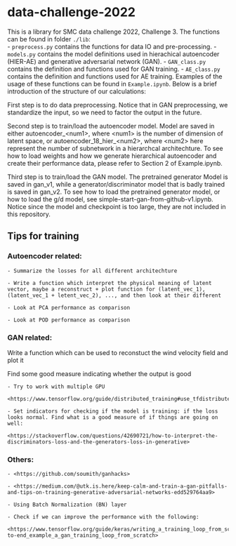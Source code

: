 # data-challenge-2022
This is a library for SMC data challenge 2022, Challenge 3. The functions can be found in folder ```./lib```:   
	- ```preprocess.py``` contains the functions for data IO and pre-processing.
	- ```models.py``` contains the model definitions used in hierachical autoencoder (HIER-AE) and generative adversarial network (GAN).
	- ```GAN_class.py``` contains the definition and functions used for GAN training.
	- ```AE_class.py``` contains the definition and functions used for AE training.
Examples of the usage of these functions can be found in ```Example.ipynb```. Below is a brief introduction of the structure of our calculations:

First step is to do data preprocessing. Notice that in GAN preprocessing, we standardize the input, so we need to factor the output in the future.

Second step is to train/load the autoencoder model. Model are saved in either autoencoder_\<num1\>, where \<num1\> is the number of dimension of latent space, or autoencoder_18_hier_\<num2\>, where \<num2\> here represent the number of subnetwork in a hierarchcal architechture. To see how to load weights and how we generate hierarchical autoencoder and create their performance data, please refer to Section 2 of Example.ipynb.

Third step is to train/load the GAN model. The pretrained generator Model is saved in gan_v1, while a generator/discriminator model that is badly trained is saved in gan_v2. To see how to load the pretrained generator model, or how to load the g/d model, see simple-start-gan-from-github-v1.ipynb. Notice since the model and checkpoint is too large, they are not included in this repository. 


## Tips for training

### Autoencoder related:

	- Summarize the losses for all different architechture

	- Write a function which interpret the physical meaning of latent vector, maybe a reconstruct + plot function for (latent_vec_1), (latent_vec_1 + letent_vec_2), ..., and then look at their different

	- Look at PCA performance as comparison

	- Look at POD performance as comparison

### GAN related:

Write a function which can be used to reconstuct the wind velocity field and plot it

Find some good measure indicating whether the output is good
	
	- Try to work with multiple GPU

	<https://www.tensorflow.org/guide/distributed_training#use_tfdistributestrategy_with_custom_training_loops>
	
	- Set indicators for checking if the model is training: if the loss looks normal. Find what is a good measure of if things are going on well:

	<https://stackoverflow.com/questions/42690721/how-to-interpret-the-discriminators-loss-and-the-generators-loss-in-generative>
	

### Others:

	- <https://github.com/soumith/ganhacks>
	
	- <https://medium.com/@utk.is.here/keep-calm-and-train-a-gan-pitfalls-and-tips-on-training-generative-adversarial-networks-edd529764aa9>
	
	- Using Batch Normalization (BN) layer

	- Check if we can improve the performance with the following:

	<https://www.tensorflow.org/guide/keras/writing_a_training_loop_from_scratch#end-to-end_example_a_gan_training_loop_from_scratch>

